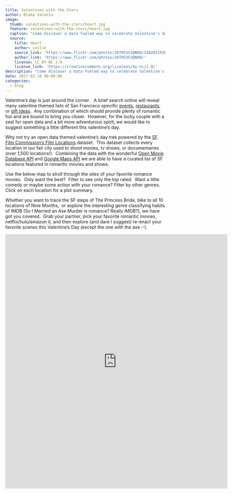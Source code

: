 ```yaml
---
title: Valentines with the Stars
author: Blake Valenta
image:
  thumb: valentines-with-the-stars/heart.jpg
  feature: valentines-with-the-stars/heart.jpg
  caption: "Come discover a data fueled way to celebrate Valentine's day and explore the city you love"
  source:
    title: Heart
    author: Leslie
    source_link: 'https://www.flickr.com/photos/20705353@N00/3202811936/in/photolist-5T2fps-7zR5sD-4sb9ks-5ZyPfa-4CR1p9-qfWXwm-doDXY-5Yp2rf-7zdGdQ-5R3X8g-rbqYJW-623b9V-JsrrS-89QLuM-9pBuTk-7GVmRz-Rpr6ww-61q6KQ-dUG2cB-dThoaK-9RsEEF-5SWUBT-Dbtezs-dTgeKi-88ooij-61eL6M-bs2F1D-AokvD-qTcg1u-61dvV8-rbvFxS-5ZPGns-dUFtke-bqDVcc-AAvJR-9ofRtu-7zdGdj-9ind6w-CsBRMR-5T2fud-5ZENtx-7D5KN7-qdpi66-QCLCWb-dUMSra-7D42Ry-7CWj2p-4si31A-RSrNHJ-5PDxiD'
    author_link: 'https://www.flickr.com/photos/20705353@N00/'
    license: CC BY-NC 2.0
    license_link: 'https://creativecommons.org/licenses/by-nc/2.0/'
description: "Come discover a data fueled way to celebrate Valentine's day and explore the city you love"
date: 2017-02-10 00:00:00
categories:
  - blog
---
```



Valentine’s day is just around the corner.   A brief search online will reveal many valentine themed lists of San Francisco specific [events](http://www.sftravel.com/article/leave-your-heart-san-francisco-valentines-day), [restaurants](https://www.zagat.com/b/san-francisco/the-most-romantic-restaurants-in-10-san-francisco-neighborhoods), or [gift ideas](https://www.timeout.com/san-francisco/valentines-day).  Any combination of which should provide plenty of romantic fun and are bound to bring you closer.  However, for the lucky couple with a zest for open data and a bit more adventurous spirit, we would like to suggest something a little different this valentine’s day.

Why not try an open data themed valentine’s day trek powered by the [SF Film Commission’s Film Locations](http://filmsf.org/) dataset.  This dataset collects every location in our fair city used to shoot movies, tv shows, or documentaries (over 1,500 locations!).  Combining the data with the wonderful [Open Movie Database API](http://www.omdbapi.com/) and [Google Maps API](https://developers.google.com/maps/) we are able to have a curated list of SF locations featured in romantic movies and shows.

Use the below map to stroll through the sites of your favorite romance movies.  Only want the best?  Filter to see only the top rated.  Want a little comedy or maybe some action with your romance? Filter by other genres. Click on each location for a plot summary.

Whether you want to trace the SF steps of The Princess Bride, bike to all 10 locations of Nine Months,  or explore the interesting genre classifying habits of IMDB (So I Married an Axe Murder is romance? Really IMDB?), we have got you covered.  Grab your partner, pick your favorite romantic movies, netflix/hulu/amazon it, and then explore (and dare I suggest) re-enact your favorite scenes this Valentine’s Day (except the one with the axe :-).

<iframe width="700" height="800" frameborder="0" src="https://blakev.carto.com/builder/a5cd9480-efb8-11e6-8b3c-0e05a8b3e3d7/embed" allowfullscreen webkitallowfullscreen mozallowfullscreen oallowfullscreen msallowfullscreen></iframe>